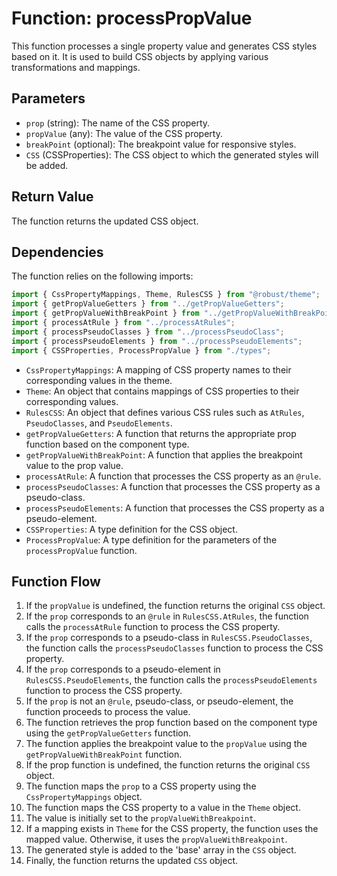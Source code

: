 # Function: processPropValue

This function processes a single property value and generates CSS styles based on it. It is used to build CSS objects by applying various transformations and mappings.

## Parameters

- `prop` (string): The name of the CSS property.
- `propValue` (any): The value of the CSS property.
- `breakPoint` (optional): The breakpoint value for responsive styles.
- `CSS` (CSSProperties): The CSS object to which the generated styles will be added.

## Return Value

The function returns the updated CSS object.

## Dependencies

The function relies on the following imports:

```javascript
import { CssPropertyMappings, Theme, RulesCSS } from "@robust/theme";
import { getPropValueGetters } from "../getPropValueGetters";
import { getPropValueWithBreakPoint } from "../getPropValueWithBreakPoint";
import { processAtRule } from "../processAtRules";
import { processPseudoClasses } from "../processPseudoClass";
import { processPseudoElements } from "../processPseudoElements";
import { CSSProperties, ProcessPropValue } from "./types";
```

- `CssPropertyMappings`: A mapping of CSS property names to their corresponding values in the theme.
- `Theme`: An object that contains mappings of CSS properties to their corresponding values.
- `RulesCSS`: An object that defines various CSS rules such as `AtRules`, `PseudoClasses`, and `PseudoElements`.
- `getPropValueGetters`: A function that returns the appropriate prop function based on the component type.
- `getPropValueWithBreakPoint`: A function that applies the breakpoint value to the prop value.
- `processAtRule`: A function that processes the CSS property as an `@rule`.
- `processPseudoClasses`: A function that processes the CSS property as a pseudo-class.
- `processPseudoElements`: A function that processes the CSS property as a pseudo-element.
- `CSSProperties`: A type definition for the CSS object.
- `ProcessPropValue`: A type definition for the parameters of the `processPropValue` function.

## Function Flow

1. If the `propValue` is undefined, the function returns the original `CSS` object.
2. If the `prop` corresponds to an `@rule` in `RulesCSS.AtRules`, the function calls the `processAtRule` function to process the CSS property.
3. If the `prop` corresponds to a pseudo-class in `RulesCSS.PseudoClasses`, the function calls the `processPseudoClasses` function to process the CSS property.
4. If the `prop` corresponds to a pseudo-element in `RulesCSS.PseudoElements`, the function calls the `processPseudoElements` function to process the CSS property.
5. If the `prop` is not an `@rule`, pseudo-class, or pseudo-element, the function proceeds to process the value.
6. The function retrieves the prop function based on the component type using the `getPropValueGetters` function.
7. The function applies the breakpoint value to the `propValue` using the `getPropValueWithBreakPoint` function.
8. If the prop function is undefined, the function returns the original `CSS` object.
9. The function maps the `prop` to a CSS property using the `CssPropertyMappings` object.
10. The function maps the CSS property to a value in the `Theme` object.
11. The value is initially set to the `propValueWithBreakpoint`.
12. If a mapping exists in `Theme` for the CSS property, the function uses the mapped value. Otherwise, it uses the `propValueWithBreakpoint`.
13. The generated style is added to the 'base' array in the `CSS` object.
14. Finally, the function returns the updated `CSS` object.
